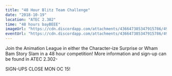 ```yaml
---
title: "48 Hour Blitz Team Challenge"
date: "2018-10-19"
location: "ATEC 2.302"
time: "48 hours bayBEEE"
imageUrl: "https://cdn.discordapp.com/attachments/436647385347915786/494391390961401857/charsurprise.png"
eventUrl: "https://cdn.discordapp.com/attachments/436647385347915786/494391390961401857/charsurprise.png"
---
```

Join the Animation League in either the Character-ize Surprise or Wham Bam Story Slam in a 48 hour competition! More information and sign-up can be found in ATEC 2.302- 

SIGN-UPS CLOSE MON OC 15!